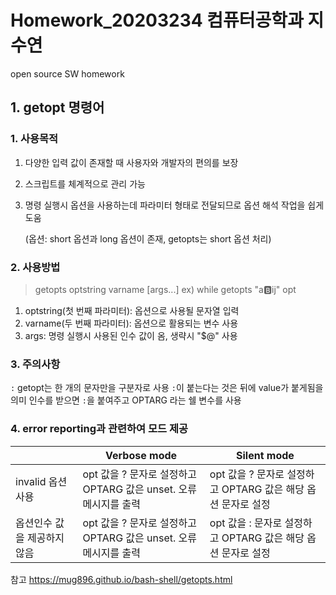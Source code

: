 # Homework_20203234 컴퓨터공학과 지수연
open source SW homework

## 1. getopt 명령어
### 1. 사용목적
  1) 다양한 입력 값이 존재할 때 사용자와 개발자의 편의를 보장
  2) 스크립트를 체계적으로 관리 가능
  3) 명령 실행시 옵션을 사용하는데 파라미터 형태로 전달되므로 옵션 해석 작업을 쉽게 도움
     
     (옵션: short 옵션과 long 옵션이 존재, getopts는 short 옵션 처리)
     
     
### 2. 사용방법
> getopts optstring varname [args...]
> ex) while getopts "a:b:ij" opt
  1) optstring(첫 번째 파라미터): 옵션으로 사용될 문자열 입력
  2) varname(두 번째 파라미터): 옵션으로 활용되는 변수 사용
  3) args: 명령 실행시 사용된 인수 값이 옴, 생략시 "$@" 사용


### 3. 주의사항
`:` getopt는 한 개의 문자만을 구분자로 사용
`:`이 붙는다는 것은 뒤에 value가 붙게됨을 의미
인수를 받으면 `:`을 붙여주고 OPTARG 라는 쉘 변수를 사용


### 4. error reporting과 관련하여 모드 제공
||Verbose mode|Silent mode|
|-----|----------|----------|
|invalid 옵션 사용|opt 값을 ? 문자로 설정하고 OPTARG 값은 unset. 오류 메시지를 출력|	opt 값을 ? 문자로 설정하고 OPTARG 값은 해당 옵션 문자로 설정|
|옵션인수 값을 제공하지 않음|opt 값을 ? 문자로 설정하고 OPTARG 값은 unset. 오류 메시지를 출력|opt 값을 : 문자로 설정하고 OPTARG 값은 해당 옵션 문자로 설정|
참고 https://mug896.github.io/bash-shell/getopts.html
